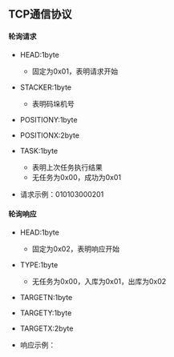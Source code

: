 ## TCP通信协议

#### 轮询请求

- HEAD:1byte
  - 固定为0x01，表明请求开始
- STACKER:1byte
  - 表明码垛机号
- POSITIONY:1byte
- POSITIONX:2byte
- TASK:1byte
  - 表明上次任务执行结果
  - 无任务为0x00，成功为0x01

- 请求示例：010103000201

#### 轮询响应

- HEAD:1byte
  - 固定为0x02，表明响应开始
- TYPE:1byte
  - 无任务为0x00，入库为0x01，出库为0x02
- TARGETN:1byte
- TARGETY:1byte
- TARGETX:2byte

- 响应示例：